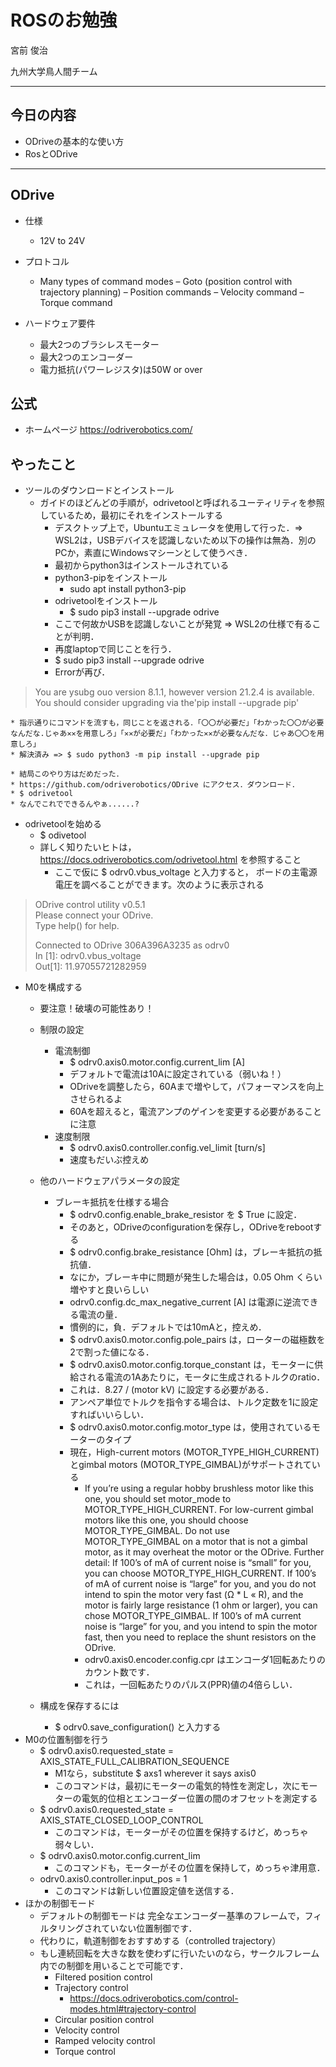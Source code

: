 # ROSのお勉強
宮前 俊治

九州大学鳥人間チーム


---

## 今日の内容

* ODriveの基本的な使い方
* RosとODrive

---

## ODrive

* 仕様
  * 12V to 24V 

* プロトコル
  * Many types of command modes
    – Goto (position control with trajectory planning)
    – Position commands
    – Velocity command
    – Torque command
    
* ハードウェア要件
  * 最大2つのブラシレスモーター
  * 最大2つのエンコーダー
  * 電力抵抗(パワーレジスタ)は50W or over
 
## 公式

* ホームページ
  https://odriverobotics.com/

## やったこと

* ツールのダウンロードとインストール
  * ガイドのほどんどの手順が，odrivetoolと呼ばれるユーティリティを参照しているため，最初にそれをインストールする
    * デスクトップ上で，Ubuntuエミュレータを使用して行った．=> WSL2は，USBデバイスを認識しないため以下の操作は無為．別のPCか，素直にWindowsマシーンとして使うべき．
    * 最初からpython3はインストールされている
    * python3-pipをインストール
      * sudo apt install python3-pip
    * odrivetoolをインストール
      * $ sudo pip3 install --upgrade odrive
    * ここで何故かUSBを認識しないことが発覚 => WSL2の仕様で有ることが判明．
    * 再度laptopで同じことを行う．
    * $ sudo pip3 install --upgrade odrive
     * Errorが再び．
> You are ysubg ouo version 8.1.1, however version 21.2.4 is available.
> You should consider upgrading via the'pip install --upgrade pip'

    * 指示通りにコマンドを流すも，同じことを返される．「〇〇が必要だ」「わかった〇〇が必要なんだな.じゃあ✕✕を用意しろ」「✕✕が必要だ」「わかった✕✕が必要なんだな．じゃあ〇〇を用意しろ」
    * 解決済み => $ sudo python3 -m pip install --upgrade pip
    
    * 結局このやり方はだめだった．
    * https://github.com/odriverobotics/ODrive にアクセス．ダウンロード．
    * $ odrivetool
    * なんでこれでできるんやぁ......?
    

* odrivetoolを始める
  * $ odivetool 
  * 詳しく知りたいヒトは，https://docs.odriverobotics.com/odrivetool.html を参照すること
    * ここで仮に $ odrv0.vbus_voltage と入力すると， ボードの主電源電圧を調べることができます。次のように表示される
> ODrive control utility v0.5.1  
> Please connect your ODrive.  
> Type help() for help.  
>  
> Connected to ODrive 306A396A3235 as odrv0  
> In [1]: odrv0.vbus_voltage  
> Out[1]: 11.97055721282959  

* M0を構成する
  * 要注意！破壊の可能性あり！

  * 制限の設定
    * 電流制御
      * $ odrv0.axis0.motor.config.current_lim      [A]
      * デフォルトで電流は10Aに設定されている（弱いね！） 
      * ODriveを調整したら，60Aまで増やして，パフォーマンスを向上させられるよ
      * 60Aを超えると，電流アンプのゲインを変更する必要があることに注意
    * 速度制限
      * $ odrv0.axis0.controller.config.vel_limit      [turn/s]
      * 速度もだいぶ控えめ
  * 他のハードウェアパラメータの設定
    * ブレーキ抵抗を仕様する場合
      * $ odrv0.config.enable_brake_resistor を $ True に設定．
      * そのあと，ODriveのconfigurationを保存し，ODriveをrebootする
      * $ odrv0.config.brake_resistance [Ohm] は，ブレーキ抵抗の抵抗値．
      * なにか，ブレーキ中に問題が発生した場合は，0.05 Ohm くらい増やすと良いらしい
      * odrv0.config.dc_max_negative_current [A] は電源に逆流できる電流の量．
      * 慣例的に，負．デフォルトでは10mAと，控えめ．
      * $ odrv0.axis0.motor.config.pole_pairs は，ローターの磁極数を2で割った値になる．
      * $ odrv0.axis0.motor.config.torque_constant は，モーターに供給される電流の1Aあたりに，モータに生成されるトルクのratio．
      * これは．8.27 / (motor kV) に設定する必要がある．
      * アンペア単位でトルクを指令する場合は、トルク定数を1に設定すればいいらしい．
      * $ odrv0.axis0.motor.config.motor_type は，使用されているモーターのタイプ
      * 現在，High-current motors (MOTOR_TYPE_HIGH_CURRENT)とgimbal motors (MOTOR_TYPE_GIMBAL)がサポートされている
        * If you’re using a regular hobby brushless motor like this one, you should set motor_mode to MOTOR_TYPE_HIGH_CURRENT. For low-current gimbal motors like this one, you should choose MOTOR_TYPE_GIMBAL. Do not use MOTOR_TYPE_GIMBAL on a motor that is not a gimbal motor, as it may overheat the motor or the ODrive.    Further detail: If 100’s of mA of current noise is “small” for you, you can choose MOTOR_TYPE_HIGH_CURRENT. If 100’s of mA of current noise is “large” for you, and you do not intend to spin the motor very fast (Ω * L « R), and the motor is fairly large resistance (1 ohm or larger), you can chose MOTOR_TYPE_GIMBAL. If 100’s of mA current noise is “large” for you, and you intend to spin the motor fast, then you need to replace the shunt resistors on the ODrive.  
        * odrv0.axis0.encoder.config.cpr はエンコーダ1回転あたりのカウント数です．
        * これは，一回転あたりのパルス(PPR)値の4倍らしい．
  * 構成を保存するには
    * $ odrv0.save_configuration() と入力する
* M0の位置制御を行う
  * $ odrv0.axis0.requested_state = AXIS_STATE_FULL_CALIBRATION_SEQUENCE
    * M1なら，substitute $ axs1 wherever it says axis0
    * このコマンドは，最初にモーターの電気的特性を測定し，次にモーターの電気的位相とエンコーダー位置の間のオフセットを測定する
  * $ odrv0.axis0.requested_state = AXIS_STATE_CLOSED_LOOP_CONTROL
    * このコマンドは，モーターがその位置を保持するけど，めっちゃ弱々しい． 
  * $ odrv0.axis0.motor.config.current_lim
    * このコマンドも，モーターがその位置を保持して，めっちゃ津用意．
  * odrv0.axis0.controller.input_pos = 1
    * このコマンドは新しい位置設定値を送信する．
* ほかの制御モード
  * デフォルトの制御モードは 完全なエンコーダー基準のフレームで，フィルタリングされていない位置制御です．
  * 代わりに，軌道制御をおすすめする（controlled trajectory）
  * もし連続回転を大きな数を使わずに行いたいのなら，サークルフレーム内での制御を用いることで可能です．
    * Filtered position control
    * Trajectory control
      * https://docs.odriverobotics.com/control-modes.html#trajectory-control
    * Circular position control
    * Velocity control
    * Ramped velocity control
    * Torque control

